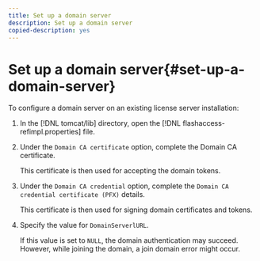 ```yaml
---
title: Set up a domain server
description: Set up a domain server
copied-description: yes
---
```


# Set up a domain server{#set-up-a-domain-server}

To configure a domain server on an existing license server installation: 

1. In the [!DNL tomcat/lib] directory, open the [!DNL flashaccess-refimpl.properties] file.
1. Under the `Domain CA certificate` option, complete the Domain CA certificate.

   This certificate is then used for accepting the domain tokens.
1. Under the `Domain CA credential` option, complete the `Domain CA credential certificate (PFX)` details.

   This certificate is then used for signing domain certificates and tokens.
1. Specify the value for `DomainServerlURL`.

   If this value is set to `NULL`, the domain authentication may succeed. However, while joining the domain, a join domain error might occur.
